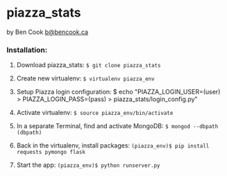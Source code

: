 # piazza_stats

by Ben Cook <b@bencook.ca>

### Installation:
 
1. Download piazza_stats: `$ git clone piazza_stats`

2. Create new virtualenv: `$ virtualenv piazza_env`

3. Setup Piazza login configuration:
    $ echo "PIAZZA_LOGIN_USER=(user)
    \> PIAZZA_LOGIN_PASS=(pass) \> piazza_stats/login_config.py"

4. Activate virtualenv: `$ source piazza_env/bin/activate`

5. In a separate Terminal, find and activate MongoDB: `$ mongod --dbpath (dbpath)`

6. Back in the virtualenv, install packages: `(piazza_env)$ pip install requests pymongo flask`

7. Start the app: `(piazza_env)$ python runserver.py`